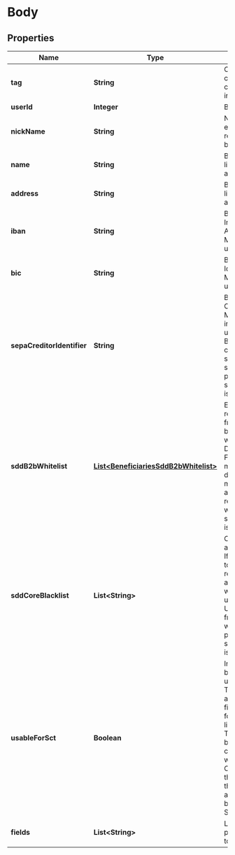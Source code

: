 
# Body

## Properties
Name | Type | Description | Notes
------------ | ------------- | ------------- | -------------
**tag** | **String** | Custom data that could be used by caller to search the instance. |  [optional]
**userId** | **Integer** | Beneficiary&#39;s userId | 
**nickName** | **String** | Name choosen by end user to easily recognize the beneficiary. |  [optional]
**name** | **String** | Beneficiary name, linked to bank account. | 
**address** | **String** | Beneficiary address, linked to bank account. |  [optional]
**iban** | **String** | Beneficiary International Bank Account Number. Mandatory if usableForSct is true. |  [optional]
**bic** | **String** | Beneficiary Bank Identifier Code. Mandatory if usableForSct is true. |  [optional]
**sepaCreditorIdentifier** | **String** | Beneficiary SEPA Creditor Identifier. Mandatory to validate incoming direct debit, useless other wise. Between 8 and 35 caracters. If sddB2bWhitelist or sddCoreBlacklist is provided then sepaCreditorIdentifier is mandatory. |  [optional]
**sddB2bWhitelist** | [**List&lt;BeneficiariesSddB2bWhitelist&gt;**](BeneficiariesSddB2bWhitelist.md) | Each unique mandate reference, with its frequency type, must be explicitely allowed when doing B2B Direct Debit. Furthermore, a mandate not used during more than 36 months will be automatically rejected even if in the white list. If provided, sepaCreditorIdentifier is mandatory. |  [optional]
**sddCoreBlacklist** | **List&lt;String&gt;** | Core Direct Debit are accepted by default. If a Core mandate is to be refused on reception, it has to be added to this list. If wild char * (star) is used instead of a UMR, all Direct Debit from this beneficiary will be refused. If provided, sepaCreditorIdentifier is mandatory. |  [optional]
**usableForSct** | **Boolean** | Indicated if the beneficiary can be used for SEPA Credit Transfer. This field is a conveniant way to filter all beneficiaries for a user that would like to do a Credit Transfer. Indeed, beneficaries are created automatically when receiving a Core Direct Debit and therefor by looking at the list you won&#39;t be able to idnetify which beneficary to use on SCT. |  [optional]
**fields** | **List&lt;String&gt;** | List of the object&#39;s properties you want to pick up. |  [optional]



